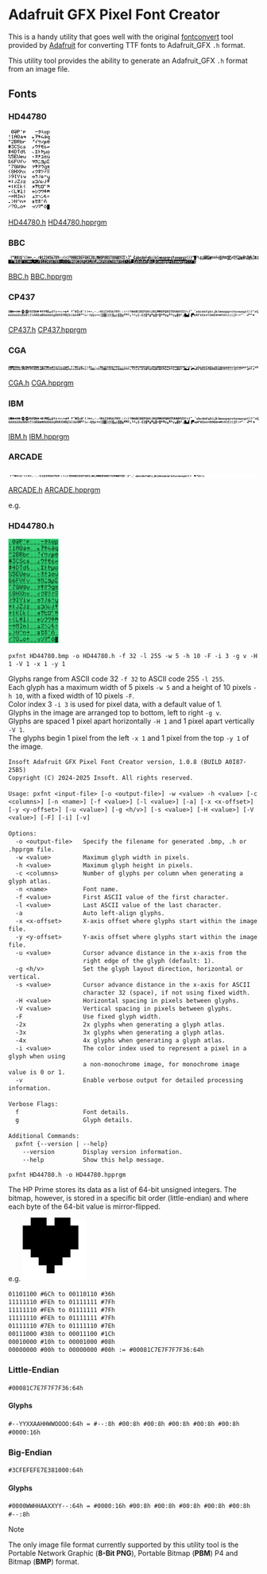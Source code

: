 # Adafruit GFX Pixel Font Creator
This is a handy utility that goes well with the original [fontconvert](https://github.com/adafruit/Adafruit-GFX-Library/tree/master/fontconvert) tool provided by [Adafruit](https://www.adafruit.com/) for converting TTF fonts to Adafruit_GFX `.h` format.

This utility tool provides the ability to generate an Adafruit_GFX `.h` format from an image file.

## Fonts

### HD44780
<img src="https://github.com/Insoft-UK/piXfont/blob/main/assets/fonts/HD44780.bmp" >

[HD44780.h](https://github.com/Insoft-UK/piXfont/blob/main/assets/fonts/HD44780.h)
[HD44780.hpprgm](https://github.com/Insoft-UK/piXfont/blob/main/assets/fonts/HD44780.hpprgm)

### BBC
<img src="https://github.com/Insoft-UK/piXfont/blob/main/assets/fonts/BBC.bmp" >

[BBC.h](https://github.com/Insoft-UK/piXfont/blob/main/assets/fonts/BBC.h)
[BBC.hpprgm](https://github.com/Insoft-UK/piXfont/blob/main/assets/fonts/BBC.hpprgm)

### CP437
<img src="https://github.com/Insoft-UK/piXfont/blob/main/assets/fonts/CP437.bmp" >

[CP437.h](https://github.com/Insoft-UK/piXfont/blob/main/assets/fonts/CP437.h)
[CP437.hpprgm](https://github.com/Insoft-UK/piXfont/blob/main/assets/fonts/CP437.hpprgm)

### CGA
<img src="https://github.com/Insoft-UK/piXfont/blob/main/assets/fonts/CGA.bmp" >

[CGA.h](https://github.com/Insoft-UK/piXfont/blob/main/assets/fonts/CGA.h)
[CGA.hpprgm](https://github.com/Insoft-UK/piXfont/blob/main/assets/fonts/CGA.hpprgm)

### IBM
<img src="https://github.com/Insoft-UK/piXfont/blob/main/assets/fonts/IBM.bmp" >

[IBM.h](https://github.com/Insoft-UK/piXfont/blob/main/assets/fonts/IBM.h)
[IBM.hpprgm](https://github.com/Insoft-UK/piXfont/blob/main/assets/fonts/IBM.hpprgm)

### ARCADE
<img src="https://github.com/Insoft-UK/piXfont/blob/main/assets/fonts/ARCADE.bmp" >

[ARCADE.h](https://github.com/Insoft-UK/piXfont/blob/main/assets/fonts/ARCADE.h)
[ARCADE.hpprgm](https://github.com/Insoft-UK/piXfont/blob/main/assets/fonts/ARCADE.hpprgm)

e.g.
### HD44780.h
<img src="https://github.com/Insoft-UK/piXfont/blob/main/assets/HD44780.png" width="20%" >

```
pxfnt HD44780.bmp -o HD44780.h -f 32 -l 255 -w 5 -h 10 -F -i 3 -g v -H 1 -V 1 -x 1 -y 1
```
Glyphs range from ASCII code 32 `-f 32` to ASCII code 255 `-l 255`.</br>
Each glyph has a maximum width of 5 pixels `-w 5` and a height of 10 pixels `-h 10`, with a fixed width of 10 pixels `-F`.</br>
Color index 3 `-i 3` is used for pixel data, with a default value of 1.</br>
Glyphs in the image are arranged top to bottom, left to right `-g v`.</br>
Glyphs are spaced 1 pixel apart horizontally `-H 1` and 1 pixel apart vertically `-V 1`.</br>
The glyphs begin 1 pixel from the left `-x 1` and 1 pixel from the top `-y 1` of the image.</br>

```
Insoft Adafruit GFX Pixel Font Creator version, 1.0.8 (BUILD A0I87-25B5)
Copyright (C) 2024-2025 Insoft. All rights reserved.

Usage: pxfnt <input-file> [-o <output-file>] -w <value> -h <value> [-c <columns>] [-n <name>] [-f <value>] [-l <value>] [-a] [-x <x-offset>] [-y <y-offset>] [-u <value>] [-g <h/v>] [-s <value>] [-H <value>] [-V <value>] [-F] [-i] [-v]

Options:
  -o <output-file>   Specify the filename for generated .bmp, .h or .hpprgm file.
  -w <value>         Maximum glyph width in pixels.
  -h <value>         Maximum glyph height in pixels.
  -c <columns>       Number of glyphs per column when generating a glyph atlas.
  -n <name>          Font name.
  -f <value>         First ASCII value of the first character.
  -l <value>         Last ASCII value of the last character.
  -a                 Auto left-align glyphs.
  -x <x-offset>      X-axis offset where glyphs start within the image file.
  -y <y-offset>      Y-axis offset where glyphs start within the image file.
  -u <value>         Cursor advance distance in the x-axis from the
                     right edge of the glyph (default: 1).
  -g <h/v>           Set the glyph layout direction, horizontal or vertical.
  -s <value>         Cursor advance distance in the x-axis for ASCII
                     character 32 (space), if not using fixed width.
  -H <value>         Horizontal spacing in pixels between glyphs.
  -V <value>         Vertical spacing in pixels between glyphs.
  -F                 Use fixed glyph width.
  -2x                2x glyphs when generating a glyph atlas.
  -3x                3x glyphs when generating a glyph atlas.
  -4x                4x glyphs when generating a glyph atlas.
  -i <value>         The color index used to represent a pixel in a glyph when using
                     a non-monochrome image, for monochrome image value is 0 or 1.
  -v                 Enable verbose output for detailed processing information.

Verbose Flags:
  f                  Font details.
  g                  Glyph details.

Additional Commands:
  pxfnt {--version | --help}
    --version        Display version information.
    --help           Show this help message.
```

```
pxfnt HD44780.h -o HD44780.hpprgm
```
The HP Prime stores its data as a list of 64-bit unsigned integers. The bitmap, however, is stored in a specific bit order (little-endian) and where each byte of the 64-bit value is mirror-flipped.

e.g.
<img src="https://github.com/Insoft-UK/piXfont/blob/main/assets/Hart.png" width="128" >
```
01101100 #6Ch to 00110110 #36h
11111110 #FEh to 01111111 #7Fh
11111110 #FEh to 01111111 #7Fh
11111110 #FEh to 01111111 #7Fh
01111110 #7Eh to 01111110 #7Eh
00111000 #38h to 00011100 #1Ch
00010000 #10h to 00001000 #08h
00000000 #00h to 00000000 #00h := #00081C7E7F7F7F36:64h
```

### Little-Endian
`#00081C7E7F7F7F36:64h`
#### Glyphs
`#--YYXXAAHHWWOOOO:64h = #--:8h #00:8h #00:8h #00:8h #00:8h #00:8h #0000:16h`

### Big-Endian
`#3CFEFEFE7E381000:64h`
#### Glyphs
`#0000WWHHAAXXYY--:64h = #0000:16h #00:8h #00:8h #00:8h #00:8h #00:8h #--:8h`


> [!NOTE]
The only image file format currently supported by this utility tool is the Portable Network Graphic (**8-Bit PNG**), Portable Bitmap (**PBM**) P4 and Bitmap (**BMP**) format.
